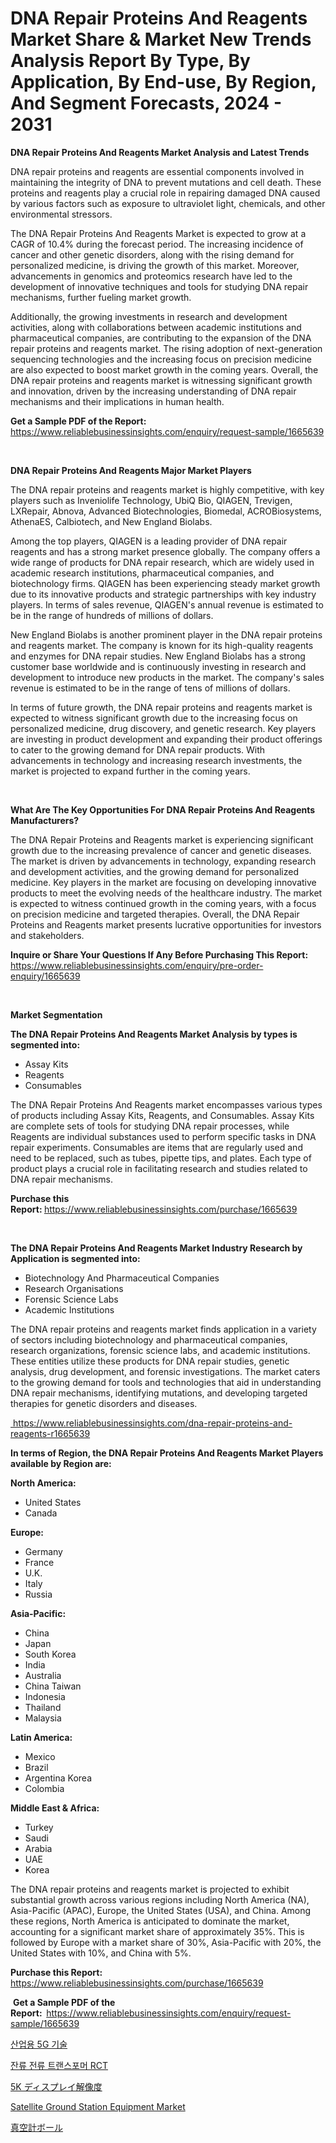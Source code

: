 <p><h1>DNA Repair Proteins And Reagents Market Share & Market New Trends Analysis Report By Type, By Application, By End-use, By Region, And Segment Forecasts, 2024 - 2031</h1></p><p><strong>DNA Repair Proteins And Reagents Market Analysis and Latest Trends</strong></p>
<p><p>DNA repair proteins and reagents are essential components involved in maintaining the integrity of DNA to prevent mutations and cell death. These proteins and reagents play a crucial role in repairing damaged DNA caused by various factors such as exposure to ultraviolet light, chemicals, and other environmental stressors.</p><p>The DNA Repair Proteins And Reagents Market is expected to grow at a CAGR of 10.4% during the forecast period. The increasing incidence of cancer and other genetic disorders, along with the rising demand for personalized medicine, is driving the growth of this market. Moreover, advancements in genomics and proteomics research have led to the development of innovative techniques and tools for studying DNA repair mechanisms, further fueling market growth.</p><p>Additionally, the growing investments in research and development activities, along with collaborations between academic institutions and pharmaceutical companies, are contributing to the expansion of the DNA repair proteins and reagents market. The rising adoption of next-generation sequencing technologies and the increasing focus on precision medicine are also expected to boost market growth in the coming years. Overall, the DNA repair proteins and reagents market is witnessing significant growth and innovation, driven by the increasing understanding of DNA repair mechanisms and their implications in human health.</p></p>
<p><strong>Get a Sample PDF of the Report:&nbsp;</strong> <a href="https://www.reliablebusinessinsights.com/enquiry/request-sample/1665639">https://www.reliablebusinessinsights.com/enquiry/request-sample/1665639</a></p>
<p>&nbsp;</p>
<p><strong>DNA Repair Proteins And Reagents Major Market Players</strong></p>
<p><p>The DNA repair proteins and reagents market is highly competitive, with key players such as Inveniolife Technology, UbiQ Bio, QIAGEN, Trevigen, LXRepair, Abnova, Advanced Biotechnologies, Biomedal, ACROBiosystems, AthenaES, Calbiotech, and New England Biolabs. </p><p>Among the top players, QIAGEN is a leading provider of DNA repair reagents and has a strong market presence globally. The company offers a wide range of products for DNA repair research, which are widely used in academic research institutions, pharmaceutical companies, and biotechnology firms. QIAGEN has been experiencing steady market growth due to its innovative products and strategic partnerships with key industry players. In terms of sales revenue, QIAGEN's annual revenue is estimated to be in the range of hundreds of millions of dollars.</p><p>New England Biolabs is another prominent player in the DNA repair proteins and reagents market. The company is known for its high-quality reagents and enzymes for DNA repair studies. New England Biolabs has a strong customer base worldwide and is continuously investing in research and development to introduce new products in the market. The company's sales revenue is estimated to be in the range of tens of millions of dollars.</p><p>In terms of future growth, the DNA repair proteins and reagents market is expected to witness significant growth due to the increasing focus on personalized medicine, drug discovery, and genetic research. Key players are investing in product development and expanding their product offerings to cater to the growing demand for DNA repair products. With advancements in technology and increasing research investments, the market is projected to expand further in the coming years.</p></p>
<p>&nbsp;</p>
<p><strong>What Are The Key Opportunities For DNA Repair Proteins And Reagents Manufacturers?</strong></p>
<p><p>The DNA Repair Proteins and Reagents market is experiencing significant growth due to the increasing prevalence of cancer and genetic diseases. The market is driven by advancements in technology, expanding research and development activities, and the growing demand for personalized medicine. Key players in the market are focusing on developing innovative products to meet the evolving needs of the healthcare industry. The market is expected to witness continued growth in the coming years, with a focus on precision medicine and targeted therapies. Overall, the DNA Repair Proteins and Reagents market presents lucrative opportunities for investors and stakeholders.</p></p>
<p><strong>Inquire or Share Your Questions If Any Before Purchasing This Report:</strong> <a href="https://www.reliablebusinessinsights.com/enquiry/pre-order-enquiry/1665639">https://www.reliablebusinessinsights.com/enquiry/pre-order-enquiry/1665639</a></p>
<p>&nbsp;</p>
<p><strong>Market Segmentation</strong></p>
<p><strong>The DNA Repair Proteins And Reagents Market Analysis by types is segmented into:</strong></p>
<p><ul><li>Assay Kits</li><li>Reagents</li><li>Consumables</li></ul></p>
<p><p>The DNA Repair Proteins And Reagents market encompasses various types of products including Assay Kits, Reagents, and Consumables. Assay Kits are complete sets of tools for studying DNA repair processes, while Reagents are individual substances used to perform specific tasks in DNA repair experiments. Consumables are items that are regularly used and need to be replaced, such as tubes, pipette tips, and plates. Each type of product plays a crucial role in facilitating research and studies related to DNA repair mechanisms.</p></p>
<p><strong>Purchase this Report:&nbsp;</strong><a href="https://www.reliablebusinessinsights.com/purchase/1665639">https://www.reliablebusinessinsights.com/purchase/1665639</a></p>
<p>&nbsp;</p>
<p><strong>The DNA Repair Proteins And Reagents Market Industry Research by Application is segmented into:</strong></p>
<p><ul><li>Biotechnology And Pharmaceutical Companies</li><li>Research Organisations</li><li>Forensic Science Labs</li><li>Academic Institutions</li></ul></p>
<p><p>The DNA repair proteins and reagents market finds application in a variety of sectors including biotechnology and pharmaceutical companies, research organizations, forensic science labs, and academic institutions. These entities utilize these products for DNA repair studies, genetic analysis, drug development, and forensic investigations. The market caters to the growing demand for tools and technologies that aid in understanding DNA repair mechanisms, identifying mutations, and developing targeted therapies for genetic disorders and diseases.</p></p>
<p><a href="https://www.reliablebusinessinsights.com/dna-repair-proteins-and-reagents-r1665639">&nbsp;https://www.reliablebusinessinsights.com/dna-repair-proteins-and-reagents-r1665639</a></p>
<p><strong>In terms of Region, the DNA Repair Proteins And Reagents Market Players available by Region are:</strong></p>
<p>
    <p> <strong> North America: </strong>
        <ul>
            <li>United States</li>
            <li>Canada</li>
        </ul>
        </p> 
    <p> <strong> Europe: </strong>
        <ul>
            <li>Germany</li>
            <li>France</li>
            <li>U.K.</li>
            <li>Italy</li>
            <li>Russia</li>
        </ul>
        </p> 
    <p> <strong> Asia-Pacific: </strong>
        <ul>
            <li>China</li>
            <li>Japan</li>
            <li>South Korea</li>
            <li>India</li>
            <li>Australia</li>
            <li>China Taiwan</li>
            <li>Indonesia</li>
            <li>Thailand</li>
            <li>Malaysia</li>
        </ul>
        </p> 
    <p> <strong> Latin America: </strong>
        <ul>
            <li>Mexico</li>
            <li>Brazil</li>
            <li>Argentina Korea</li>
            <li>Colombia</li>
        </ul>
        </p> 
    <p> <strong> Middle East & Africa: </strong>
        <ul>
            <li>Turkey</li>
            <li>Saudi</li>
            <li>Arabia</li>
            <li>UAE</li>
            <li>Korea</li>
        </ul>
    </p>
    </p>
<p><p>The DNA repair proteins and reagents market is projected to exhibit substantial growth across various regions including North America (NA), Asia-Pacific (APAC), Europe, the United States (USA), and China. Among these regions, North America is anticipated to dominate the market, accounting for a significant market share of approximately 35%. This is followed by Europe with a market share of 30%, Asia-Pacific with 20%, the United States with 10%, and China with 5%.</p></p>
<p><strong>Purchase this Report: </strong><a href="https://www.reliablebusinessinsights.com/purchase/1665639">https://www.reliablebusinessinsights.com/purchase/1665639</a></p>
<p>&nbsp;<strong>Get a Sample PDF of the Report:&nbsp;&nbsp;</strong><a href="https://www.reliablebusinessinsights.com/enquiry/request-sample/1665639">https://www.reliablebusinessinsights.com/enquiry/request-sample/1665639</a></p>
<p><strong></strong></p>
<p><p><a href="https://github.com/puputanisa684/Market-Research-Report-List-1/blob/main/4891138179678.md">산업용 5G 기술</a></p><p><a href="https://github.com/bossladyaries0/Market-Research-Report-List-1/blob/main/9835336179679.md">잔류 전류 트랜스포머 RCT</a></p><p><a href="https://github.com/avwofrml53535/Market-Research-Report-List-2/blob/main/6632556166498.md">5K ディスプレイ解像度</a></p><p><a href="https://github.com/Alonsoolds3wq1d81czn8rbol/Market-Research-Report-List-3/blob/main/satellite-ground-station-equipment-market.md">Satellite Ground Station Equipment Market</a></p><p><a href="https://github.com/JanickJohns/Market-Research-Report-List-1/blob/main/7340495166497.md">真空計ボール</a></p></p>
